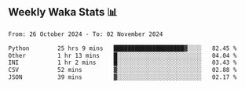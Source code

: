 ## Weekly Waka Stats 📊
<!--START_SECTION:waka-->

```txt
From: 26 October 2024 - To: 02 November 2024

Python        25 hrs 9 mins   ████████████████████▓░░░░   82.45 %
Other         1 hr 13 mins    █░░░░░░░░░░░░░░░░░░░░░░░░   04.04 %
INI           1 hr 2 mins     █░░░░░░░░░░░░░░░░░░░░░░░░   03.43 %
CSV           52 mins         ▓░░░░░░░░░░░░░░░░░░░░░░░░   02.88 %
JSON          39 mins         ▓░░░░░░░░░░░░░░░░░░░░░░░░   02.17 %
```

<!--END_SECTION:waka-->

<!--

Here are some ideas to get you started:

- 🔭 I’m currently working on (way to add branches committed on)
- 🌱 I’m currently learning Web Frameworks and Machine Learning! (Lisp, JS (react & angular), Python, and __)
- 💬 Ask me about ...
- 📫 How to reach me: 
- 😄 Pronouns: He/Him/His
- ⚡ Fun fact: ...

that-recsys-lab
-->
